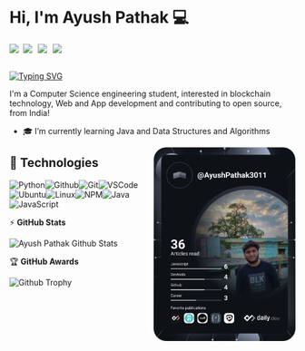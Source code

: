 # Hi, I'm Ayush Pathak :computer:



<a href="https://www.linkedin.com/in/ayushpathak-/">
  <img align="left" width="24px" src="https://cdn.jsdelivr.net/npm/simple-icons@v3/icons/linkedin.svg"  />
</a>
<a href="https://twitter.com/fakeayush">
  <img align="left" width="26px" src="https://cdn.jsdelivr.net/npm/simple-icons@v3/icons/twitter.svg" />
</a>
<a href="mailto:ayushpathak3011@gmail.com">
  <img align="left" width="26px" src="https://cdn.jsdelivr.net/npm/simple-icons@v3/icons/gmail.svg" />
</a>

<a href="https://www.instagram.com/fakeayuss/">
  <img align="left" width="26px" src="https://cdn.jsdelivr.net/npm/simple-icons@v3/icons/instagram.svg" />
</a>
<br />
<br />

[![Typing SVG](https://readme-typing-svg.herokuapp.com?font=comfortaa&color=%2322F6F7&vCenter=true&width=500&height=24&lines=Open-Source)](https://git.io/typing-svg)

I'm a Computer Science engineering student, interested in blockchain technology,  Web and App development and contributing to open source, from India!

- 🎓 I’m currently learning Java and Data Structures and Algorithms

<a href="https://app.daily.dev/DailyDevTips"><img src="https://github.com/AyushPathak3011/AyushPathak3011/blob/main/devcard.svg" width="250" align="right"  alt="Ayush Pathak's Dev Card"/></a>

## 🔧 Technologies
![Python](https://img.icons8.com/color/30/python--v1.png)![Github](https://img.icons8.com/material-outlined/30/github.png)![Git](https://img.icons8.com/color/30/git.png)![VSCode](https://img.icons8.com/color/30/visual-studio-code-2019.png)![Ubuntu](https://img.icons8.com/color/30/ubuntu--v1.png)![Linux](https://img.icons8.com/color/30/linux.png)![NPM](https://img.icons8.com/color/30/npm.png)![Java](https://img.icons8.com/color/30/java.png)![JavaScript](https://img.icons8.com/color/30/javascript.png)



 <summary>&#9889 <b>GitHub Stats</b></summary>

![Ayush Pathak Github Stats](https://readme-stats.warengonzaga.com/api?username=AyushPathak3011&show_icons=true&count_private=true&theme=tokyonight)





<summary>&#127942 <b>GitHub Awards</b></summary>

![Github Trophy](https://github-profile-trophy.vercel.app/?username=AyushPathak3011&theme=tokyonight)

<!---
AyushPathak3011/AyushPathak3011 is a ✨ special ✨ repository because its `README.md` (this file) appears on your GitHub profile.
You can click the Preview link to take a look at your changes.
--->
